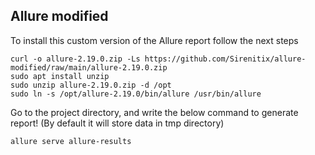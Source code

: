 ## Allure modified
To install this custom version of the Allure report follow the next steps
```
curl -o allure-2.19.0.zip -Ls https://github.com/Sirenitix/allure-modified/raw/main/allure-2.19.0.zip   
sudo apt install unzip
sudo unzip allure-2.19.0.zip -d /opt
sudo ln -s /opt/allure-2.19.0/bin/allure /usr/bin/allure
```

Go to the project directory, and write the below command to generate report! (By default it will store data in tmp directory)
```
allure serve allure-results 
```
